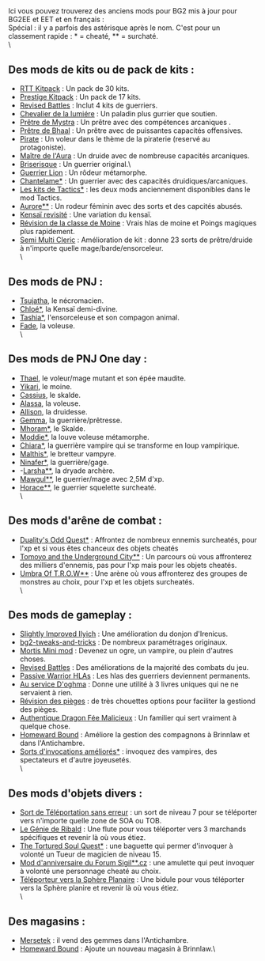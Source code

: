 ## 
Ici vous pouvez trouverez des anciens mods pour BG2 mis à jour pour BG2EE et EET et en français :\
Spécial : il y a parfois des astérisque après le nom. C'est pour un classement rapide : * = cheaté, ** = surchaté.\
\
## Des mods de kits ou de pack de kits :
- <a href=https://github.com/Plutonium-X/KIT_RTT>RTT Kitpack</a> : Un pack de 30 kits.
- <a href=https://github.com/Plutonium-X/KIT_Prestige>Prestige Kitpack</a> : Un pack de 17 kits.
- <a href=https://github.com/Plutonium-X/FIGHT_Battles>Revised Battles</a> : Inclut 4 kits de guerriers.
- <a href=https://github.com/Plutonium-X/KIT_Lumiere>Chevalier de la lumiére</a> : Un paladin plus gurrier que soutien.
- <a href=https://github.com/Plutonium-X/KIT_Mystra>Prêtre de Mystra</a> : Un prêtre avec des compétences arcaniques .
- <a href=https://github.com/Plutonium-X/KIT_Bhaal>Prêtre de Bhaal</a> : Un prêtre avec de puissantes capacités offensives.
- <a href=https://github.com/Plutonium-X/KIT_Pirate>Pirate</a> : Un voleur dans le thème de la piraterie (reservé au protagoniste).
- <a href=https://github.com/Plutonium-X/KIT_Auramaster>Maître de l'Aura</a> : Un druide avec de nombreuse capacités arcaniques.
- <a href=https://github.com/Plutonium-X/KIT_Riskbreaker>Briserisque</a> : Un guerrier original.\
- <a href=https://github.com/Plutonium-X/KIT_Lion>Guerrier Lion</a> : Un rôdeur métamorphe.
- <a href=https://github.com/Plutonium-X/KIT_Chantelame>Chantelame*</a> : Un guerrier avec des capacités druidiques/arcaniques.
- <a href=https://github.com/Plutonium-X/KIT_Tactics_kits>Les kits de Tactics*</a> : les deux mods anciennement disponibles dans le mod Tactics.
- <a href=https://github.com/Plutonium-X/KIT_Aurore>Aurore**</a> : Un rodeur féminin avec des sorts et des capcités abusés.
- <a href=https://github.com/Plutonium-X/KIT_Kensaï_rev>Kensaï revisité</a> : Une variation du kensaï.
- <a href=https://github.com/Plutonium-X/KIT_Moine_Rev>Révision de la classe de Moine</a> : Vrais hlas de moine et Poings magiques plus rapidement.
- <a href=https://github.com/Plutonium-X/FIGHT_KIT_Semi_Multi>Semi Multi Cleric</a> : Amélioration de kit : donne 23 sorts de prêtre/druide à n'importe quelle mage/barde/ensorceleur.\
\
## Des mods de PNJ :
- <a href=https://github.com/Plutonium-X/NPC_Tsujatha>Tsujatha</a>, le nécromacien.
- <a href=https://github.com/Plutonium-X/NPC_Chloé>Chloé*</a>, la Kensaï demi-divine.
- <a href=https://github.com/Plutonium-X/NPC_Tashia>Tashia*</a>, l'ensorceleuse et son compagon animal.
- <a href=https://github.com/Plutonium-X/NPC_Fade>Fade</a>, la voleuse.\
\
## Des mods de PNJ One day :  
- <a href=https://github.com/Plutonium-X/1D_NPC_Thael>Thael</a>, le voleur/mage mutant et son épée maudite.
- <a href=https://github.com/Plutonium-X/1D_NPC_Yikari>Yikari</a>, le moine.
- <a href=https://github.com/Plutonium-X/1D_NPC_Cassius>Cassius</a>, le skalde.
- <a href=https://github.com/Plutonium-X/1D_NPC_Alassa>Alassa</a>, la voleuse.
- <a href=https://github.com/Plutonium-X/1D_NPC_Allison>Allison</a>, la druidesse.
- <a href=https://github.com/Plutonium-X/1D_NPC_Gemma>Gemma</a>, la guerrière/prêtresse.
- <a href=https://github.com/Plutonium-X/1D_NPC_Mhoram>Mhoram*</a>, le Skalde.
- <a href=https://github.com/Plutonium-X/1D_NPC_Moddie>Moddie*</a>, la louve voleuse métamorphe.
- <a href=https://github.com/Plutonium-X/1D_NPC_Chiara>Chiara*</a>, la guerrière vampire qui se transforme en loup vampirique.
- <a href=https://github.com/Plutonium-X/1D_NPC_Malthis>Malthis*</a>, le bretteur vampyre.
- <a href=https://github.com/Plutonium-X/1D_NPC_Ninafer>Ninafer*</a>, la guerrière/gage.
- -<a href=https://github.com/Plutonium-X/1D_NPC_Chiara>Larsha**</a>, la dryade archère.
- <a href=https://github.com/Plutonium-X/1D_NPC_Mawgul>Mawgul**</a>, le guerrier/mage avec 2,5M d'xp.
- <a href=https://github.com/Plutonium-X/1D_NPC_Horace>Horace**</a>, le guerrier squelette surcheaté.\
\
## Des mods d'arêne de combat :
- <a href=https:https://github.com/Plutonium-X/FORK_Duality_Odd_Quest/tree/master>Duality's Odd Quest*</a> : Affrontez de nombreux ennemis surcheatés, pour l'xp et si vous êtes chanceux des objets cheatés
- <a href=https:https://github.com/Plutonium-X/FIGHT_Tomoyo>Tomoyo and the Underground City**</a> : Un parcours où vous affronterez des milliers d'ennemis, pas pour l'xp mais pour les objets cheatés.
- <a href=https:https://github.com/Plutonium-X/FIGHT_Umbra_Of_T.R.O.W>Umbra Of T.R.O.W**</a> : Une arène où vous affronterez des groupes de monstres au choix, pour l'xp et les objets surcheatés.\
\
## Des mods de gameplay :
- <a href=https:https://github.com/Plutonium-X/FIGHT_Light_Ilyich>Slightly Improved Ilyich</a> : Une amélioration du donjon d'Irenicus.
- <a href=https:https://github.com/Plutonium-X/FORK_bg2-tweaks-and-tricks>bg2-tweaks-and-tricks</a> : De nombreux paramétrages originaux.
- <a href=https:https://github.com/Plutonium-X/MISC_Mortis>Mortis Mini mod</a> : Devenez un ogre, un vampire, ou plein d'autres choses.
- <a href=https:https://github.com/Plutonium-X/FIGHT_Battles>Revised Battles</a> : Des améliorations de la majorité des combats du jeu.
- <a href=https:https://github.com/Plutonium-X/SORTS_Summons>Passive Warrior HLAs</a> : Les hlas des guerriers deviennent permanents.
- <a href=https:https://github.com/Plutonium-X/Quete_Oghma>Au service D'oghma</a> : Donne une utilité à 3 livres uniques qui ne ne servaient à rien.
- <a href=https:https://github.com/Plutonium-X/MISC_Traps>Révision des pièges</a> : de très chouettes options pour faciliter la gestiond des pièges.
- <a href=https:https://github.com/Plutonium-X/MISC_Fairy>Authentique Dragon Fée Malicieux</a> : Un familier qui sert vraiment à quelque chose.
- <a href=https:https://github.com/Plutonium-X/MISC_Homeward>Homeward Bound</a> : Améliore la gestion des compagnons à Brinnlaw et dans l'Antichambre.
- <a href=https:https://github.com/Plutonium-X/SORTS_Summons>Sorts d'invocations améliorés*</a> : invoquez des vampires, des spectateurs et d'autre joyeusetés.\
\
## Des mods d'objets divers :
- <a href=https:https://github.com/Plutonium-X/SORT_Teleport>Sort de Téléportation sans erreur</a> : un sort de niveau 7 pour se téléporter vers n'importe quelle zone de SOA ou TOB.
- <a href=https:https://github.com/Plutonium-X/MISC_Genie>Le Génie de Ribald</a> : Une flute pour vous téléporter vers 3 marchands spécifiques et revenir là où vous étiez.
- <a href=https:https://github.com/Plutonium-X/1D_NPC_Tortured>The Tortured Soul Quest*</a> : une baguette qui permer d'invoquer à volonté un Tueur de magicien de niveau 15.
- <a href=https:https://github.com/Plutonium-X/MISC_Sigil>Mod d'anniversaire du Forum Sigil**.cz</a> : une amulette qui peut invoquer à volonté une personnage cheaté au choix.
- <a href=https:https://github.com/Plutonium-X/MISC_Planar-teleport>Téléporteur vers la Sphère Planaire</a> : Une bidule pour vous téléporter vers la Sphère planire et revenir là où vous étiez.\
\
## Des magasins :
- <a href=https:https://github.com/Plutonium-X/SHOP_Mersetek>Mersetek</a> : il vend des gemmes dans l'Antichambre.
- <a href=https:https://github.com/Plutonium-X/MISC_Homeward>Homeward Bound</a> : Ajoute un nouveau magasin à Brinnlaw.\


